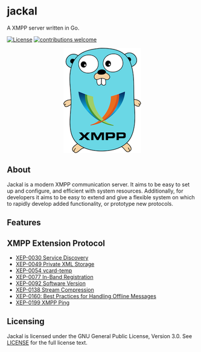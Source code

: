 # jackal
A XMPP server written in Go.

[![License](https://img.shields.io/badge/license-GPL-blue.svg)](https://github.com/ortuman/jackal/blob/master/LICENSE)
[![contributions welcome](https://img.shields.io/badge/contributions-welcome-brightgreen.svg?style=flat)](https://github.com/ortuman/jackal/issues)

<div align="center">
    <a href="#">
        <img src="./doc/gopher.png">
    </a>
</div>

## About
Jackal is a modern XMPP communication server. It aims to be easy to set up and configure, and efficient with system resources. Additionally, for developers it aims to be easy to extend and give a flexible system on which to rapidly develop added functionality, or prototype new protocols.

## Features

## XMPP Extension Protocol
- [XEP-0030 Service Discovery](https://xmpp.org/extensions/xep-0030.html)
- [XEP-0049 Private XML Storage](https://xmpp.org/extensions/xep-0049.html)
- [XEP-0054 vcard-temp](https://xmpp.org/extensions/xep-0054.html)
- [XEP-0077 In-Band Registration](https://xmpp.org/extensions/xep-0077.html)
- [XEP-0092 Software Version](https://xmpp.org/extensions/xep-0092.html)
- [XEP-0138 Stream Compression](https://xmpp.org/extensions/xep-0138.html)
- [XEP-0160: Best Practices for Handling Offline Messages](https://xmpp.org/extensions/xep-0160.html)
- [XEP-0199 XMPP Ping](https://xmpp.org/extensions/xep-0199.html)

## Licensing

Jackal is licensed under the GNU General Public License, Version 3.0. See
[LICENSE](https://github.com/ortuman/jackal/blob/master/LICENSE) for the full
license text.
